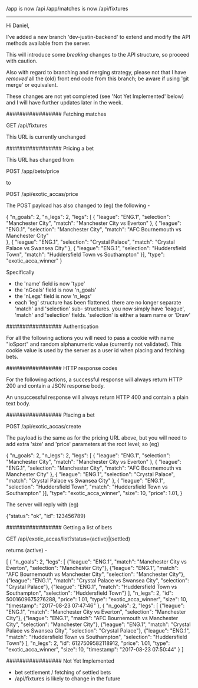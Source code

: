 /app is now /api
/app/matches is now /api/fixtures

-----------------------

Hi Daniel,

I've added a new branch 'dev-justin-backend' to extend and modify the API methods available from the server.

This will introduce some *breaking* changes to the API structure, so proceed with caution.

Also with regard to branching and merging strategy, please not that I have *removed* all the (old) front end code from this branch; be aware if using 'git merge' or equivalent.

These changes are not yet completed (see 'Not Yet Implemented' below) and I will have further updates later in the week.


################# Fetching matches

GET /api/fixtures

This URL is currently unchanged


################# Pricing a bet

This URL has changed from

POST /app/bets/price

to

POST /api/exotic_accas/price

The POST payload has also changed to (eg) the following -

{   "n_goals": 2,
    "n_legs": 2,
    "legs": [
         {  "league": "ENG.1",
            "selection": "Manchester City",
            "match": "Manchester City vs Everton"
         },
         {  "league": "ENG.1",
            "selection": "Manchester City",
            "match": "AFC Bournemouth vs Manchester City"\
         },
         {  "league": "ENG.1",
            "selection": "Crystal Palace",
            "match": "Crystal Palace vs Swansea City"
         },
         {  "league": "ENG.1",
            "selection": "Huddersfield Town",
            "match": "Huddersfield Town vs Southampton"
         }],
    "type": "exotic_acca_winner"
}

Specifically

- the 'name' field is now 'type'
- the 'nGoals' field is now 'n_goals'
- the 'nLegs' field is now 'n_legs'
- each 'leg' structure has been flattened.
  there are no longer separate 'match' and 'selection' sub- structures.
  you now simply have 'league', 'match' and 'selection' fields.
  'selection' is either a team name or 'Draw'


################# Authentication

For all the following actions you will need to pass a cookie with name "ioSport" and random alphanumeric value (currently not validated).
This cookie value is used by the server as a user id when placing and fetching bets.


################# HTTP response codes

For the following actions, a successful response will always return HTTP 200 and contain a JSON response body.

An unsuccessful response will always return HTTP 400 and contain a plain text body.


################# Placing a bet

POST /api/exotic_accas/create

The payload is the same as for the pricing URL above, but you will need to add extra 'size' and 'price' parameters at the root level; so (eg)

{   "n_goals": 2,
    "n_legs": 2,
    "legs": [
        {   "league": "ENG.1",
            "selection": "Manchester City",
            "match": "Manchester City vs Everton"
        },
        {   "league": "ENG.1",
            "selection": "Manchester City",
            "match": "AFC Bournemouth vs Manchester City"
        },
        {   "league": "ENG.1",
            "selection": "Crystal Palace",
            "match": "Crystal Palace vs Swansea City"
        },
        {   "league": "ENG.1",
            "selection": "Huddersfield Town",
            "match": "Huddersfield Town vs Southampton"
        }],
    "type": "exotic_acca_winner",
    "size": 10,
    "price": 1.01,
}

The server will reply with (eg)

{"status": "ok", "id": 123456789}


################# Getting a list of bets

GET /api/exotic_accas/list?status=(active)|(settled)

returns (active) -

[
    {
        "n_goals": 2,
        "legs":
        [
            {"league": "ENG.1", "match": "Manchester City vs Everton", "selection": "Manchester City"},
            {"league": "ENG.1", "match": "AFC Bournemouth vs Manchester City", "selection": "Manchester City"},
            {"league": "ENG.1", "match": "Crystal Palace vs Swansea City", "selection": "Crystal Palace"},
            {"league": "ENG.1", "match": "Huddersfield Town vs Southampton", "selection": "Huddersfield Town"}
        ],
        "n_legs": 2,
        "id": 5001609675276288,
        "price": 1.01,
        "type": "exotic_acca_winner",
        "size": 10,
        "timestamp": "2017-08-23 07:47:46"
    },
    {
        "n_goals": 2,
        "legs":
        [
            {"league": "ENG.1", "match": "Manchester City vs Everton", "selection": "Manchester City"},
            {"league": "ENG.1", "match": "AFC Bournemouth vs Manchester City", "selection": "Manchester City"},
            {"league": "ENG.1", "match": "Crystal Palace vs Swansea City", "selection": "Crystal Palace"},
            {"league": "ENG.1", "match": "Huddersfield Town vs Southampton", "selection": "Huddersfield Town"}
        ],
        "n_legs": 2,
        "id": 6127509582118912,
        "price": 1.01,
        "type": "exotic_acca_winner",
        "size": 10,
        "timestamp": "2017-08-23 07:50:44"
    }
]


################# Not Yet Implemented

- bet settlement / fetching of settled bets
- /api/fixtures is likely to change in the future
